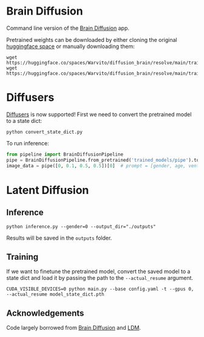 # Brain Diffusion
Command line version of the [Brain Diffusion](https://huggingface.co/spaces/Warvito/diffusion_brain) app.

Pretrained weights can be downloaded by either cloning the original [huggingface space](https://huggingface.co/spaces/Warvito/diffusion_brain) or manually downloading them:
```
wget https://huggingface.co/spaces/Warvito/diffusion_brain/resolve/main/trained_models/ddpm/data/model.pth
wget https://huggingface.co/spaces/Warvito/diffusion_brain/resolve/main/trained_models/vae/data/model.pth
```

# Diffusers
[Diffusers](https://github.com/huggingface/diffusers) is now supported! First we need to convert the pretrained model to a state dict:
```shell
python convert_state_dict.py
```

To run inference:
```python
from pipeline import BrainDiffusionPipeline
pipe = BrainDiffusionPipeline.from_pretrained('trained_models/pipe').to('cuda')
image_data = pipe([0, 0.1, 0.5, 0.5])[0]  # prompt = [gender, age, ventricular, brain]; age is normalized as: age = (age - 44) / (82 - 44)
```

# Latent Diffusion
## Inference
```shell
python inference.py --gender=0 --output_dir="./outputs"
```

Results will be saved in the `outputs` folder.

## Training
If we want to finetune the pretrained model, convert the saved model to a state dict and load it by passing the path to the `--actual_resume` argument.

```shell
CUDA_VISIBLE_DEVICES=0 python main.py --base config.yaml -t --gpus 0, --actual_resume model_state_dict.pth
```

## Acknowledgements
Code largely borrowed from [Brain Diffusion](https://huggingface.co/spaces/Warvito/diffusion_brain) and [LDM](https://github.com/CompVis/latent-diffusion).